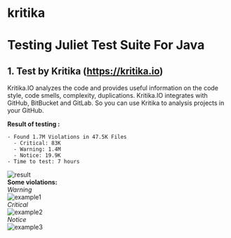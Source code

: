# kritika
# Testing Juliet Test Suite For Java
## 1. Test by Kritika (https://kritika.io)
Kritika.IO analyzes the code and provides useful information on the code style, code smells, complexity, duplications.
Kritika.IO integrates with GitHub, BitBucket and GitLab. So you can use Kritika to analysis projects in your GitHub.

**Result of testing :**
```
- Found 1.7M Violations in 47.5K Files
  - Critical: 83K
  - Warning: 1.4M
  - Notice: 19.9K
- Time to test: 7 hours
```
![result](/ResultKritika.PNG)  
**Some violations:**      
*Warning*  
![example1](/example1.PNG)  
*Critical*  
![example2](/example2.PNG)  
*Notice*  
![example3](/example3.PNG)  
